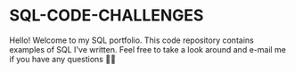 # SQL-CODE-CHALLENGES
Hello! Welcome to my SQL portfolio. This code repository contains examples of SQL I've written. Feel free to take a look around and e-mail me if you have any questions 👋🏾

